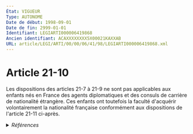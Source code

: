```yaml
---
État: VIGUEUR
Type: AUTONOME
Date de début: 1998-09-01
Date de fin: 2999-01-01
Identifiant: LEGIARTI000006419868
Ancien identifiant: ACAXXXXXXXX5X00021KAXXAB
URL: article/LEGI/ARTI/00/00/06/41/98/LEGIARTI000006419868.xml
---
```


<h1>Article 21-10</h1>

Les dispositions des articles 21-7 à 21-9 ne sont pas applicables aux enfants
nés en France des agents diplomatiques et des consuls de carrière de nationalité
étrangère. Ces enfants ont toutefois la faculté d'acquérir volontairement la
nationalité française conformément aux dispositions de l'article 21-11 ci-après.


<details>
  <summary><em>Références</em></summary>

  <h2>Articles faisant référence à l'article</h2>
  
  <ul>
    <li>
      <a href="https://legal.tricoteuses.fr//redirection/LEGIARTI000006419869?vers=git&vers=legifrance">Code civil - article 21-11 AUTONOME MODIFIE, en vigueur du 1994-01-01 au 1998-09-01</a> CITATION cible
    </li>
    <li>
      <a href="https://legal.tricoteuses.fr//redirection/LEGIARTI000006419870?vers=git&vers=legifrance">Code civil - article 21-11 AUTONOME MODIFIE, en vigueur du 1998-09-01 au 2007-11-21</a> CITATION cible
    </li>
    <li>
      <a href="https://legal.tricoteuses.fr//redirection/LEGIARTI000006419871?vers=git&vers=legifrance">Code civil - article 21-11 AUTONOME VIGUEUR, en vigueur depuis le 2007-11-21</a> CITATION cible
    </li>
    <li>
      <a href="https://legal.tricoteuses.fr//redirection/LEGIARTI000006419825?vers=git&vers=legifrance">Code civil - article 21-7 AUTONOME MODIFIE, en vigueur du 1994-01-01 au 1998-09-01</a> CITATION cible
    </li>
    <li>
      <a href="https://legal.tricoteuses.fr//redirection/LEGIARTI000006419826?vers=git&vers=legifrance">Code civil - article 21-7 AUTONOME MODIFIE, en vigueur du 1998-09-01 au 2020-01-01</a> CITATION cible
    </li>
    <li>
      <a href="https://legal.tricoteuses.fr//redirection/LEGIARTI000039366780?vers=git&vers=legifrance">Code civil - article 21-7 AUTONOME VIGUEUR, en vigueur depuis le 2020-01-01</a> CITATION cible
    </li>
    <li>
      <a href="https://legal.tricoteuses.fr//redirection/LEGIARTI000006284527?vers=git&vers=legifrance">LOI no 98-170 du 16 mars 1998 relative à la nationalité - article 5 ENTIEREMENT_MODIF</a> MODIFICATION cible
    </li>
  </ul>
  
  <h2>Textes faisant référence à l'article</h2>
  
  <ul>
    <li>
      <a href="https://legal.tricoteuses.fr//redirection/JORFTEXT000000362019?vers=git&vers=legifrance">LOI n° 93-933 du 22 juillet 1993 réformant le droit de la nationalité</a> CODIFICATION cible
    </li>
  </ul>
  
  <h2>Références faites par l'article</h2>
  
  <ul>
    <li>
      1993-07-22 CODIFICATION source <a href="https://legal.tricoteuses.fr//redirection/JORFTEXT000000362019?vers=git&vers=legifrance">LOI n° 93-933 du 22 juillet 1993 réformant le droit de la nationalité</a>
    </li>
    <li>
      1998-03-16 MODIFICATION source <a href="https://legal.tricoteuses.fr//redirection/LEGIARTI000006284527?vers=git&vers=legifrance">LOI no 98-170 du 16 mars 1998 relative à la nationalité - article 5 ENTIEREMENT_MODIF</a>
    </li>
    <li>
      2999-01-01 CITATION source <a href="https://legal.tricoteuses.fr//redirection/LEGIARTI000006419869?vers=git&vers=legifrance">Code civil - article 21-11 AUTONOME MODIFIE, en vigueur du 1994-01-01 au 1998-09-01</a>
    </li>
    <li>
      2999-01-01 CITATION source <a href="https://legal.tricoteuses.fr//redirection/LEGIARTI000006419825?vers=git&vers=legifrance">Code civil - article 21-7 AUTONOME MODIFIE, en vigueur du 1994-01-01 au 1998-09-01</a>
    </li>
    <li>
      2999-01-01 CONCORDE cible <a href="https://legal.tricoteuses.fr//redirection/LEGIARTI000006524021?vers=git&vers=legifrance">Code de la nationalité française - article 47 AUTONOME TRANSFERE, en vigueur du 1993-07-23 au 1993-07-23</a>
    </li>
  </ul>
</details>
